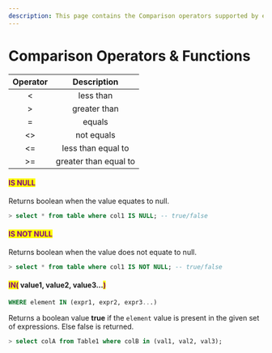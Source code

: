 ```yaml
---
description: This page contains the Comparison operators supported by e6data.
---
```


# Comparison Operators & Functions

| Operator |      Description      |
| :------: | :-------------------: |
|     <    |       less than       |
|     >    |      greater than     |
|     =    |         equals        |
|    <>    |       not equals      |
|    <=    |   less than equal to  |
|    >=    | greater than equal to |

#### <mark style="color:purple;">IS NULL</mark>

Returns boolean when the value equates to null.

```sql
> select * from table where col1 IS NULL; -- true/false
```

#### <mark style="color:purple;">IS NOT NULL</mark>

Returns boolean when the value does not equate to null.

```sql
> select * from table where col1 IS NOT NULL; -- true/false
```

#### <mark style="color:purple;">IN(</mark>  value1,  value2,  value3...<mark style="color:purple;">)</mark>

```sql
WHERE element IN (expr1, expr2, expr3...)
```

Returns a boolean value **true** if the `element` value is present in the given set of expressions. Else false is returned.

```sql
> select colA from Table1 where colB in (val1, val2, val3);
```
